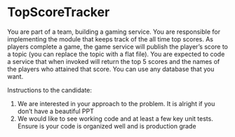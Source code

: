 # TopScoreTracker

You are part of a team, building a gaming service. You are responsible for implementing the module that
keeps track of the all time top scores. As players complete a game, the game service will publish the
player’s score to a topic (you can replace the topic with a flat file). You are expected to code a service
that when invoked will return the top 5 scores and the names of the players who attained that score.
You can use any database that you want.

Instructions to the candidate:
1. We are interested in your approach to the problem. It is alright if you don’t have a beautiful PPT
2. We would like to see working code and at least a few key unit tests.
Ensure is your code is organized well and is production grade
